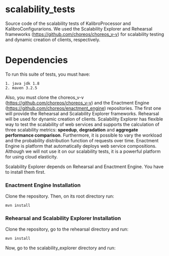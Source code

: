 # scalability_tests
Source code of the scalability tests of KalibroProcessor and KalibroConfigurarions. We used the Scalability Explorer and Rehearsal frameworks (https://github.com/choreos/choreos_v-v) for scalability testing and dynamic creation of clients, respectively.

# Dependencies
To run this suite of tests, you must have:

    1. java jdk 1.8
    2. maven 3.2.5
    
Also, you must clone the choreos_v-v (https://github.com/choreos/choreos_v-v) and the Enactment Engine (https://github.com/choreos/enactment_engine) repositories. 
The first one will provide the Rehearsal and Scalability Explorer frameworks. Rehearsal will be used for dynamic creation of clients. Scalability Explorer has flexible way to test the scalability of web services and supports the calculation of three scalability metrics: __speedup__, __degradation__ and __aggregate performance comparison__. Furthermore, it is possible to vary the workload and the probability distribution function of requests over time.
Enactment Engine is platform that automatically deploys web service compositions. Although we will not use it on our scalability tests, it is a powerful platform for using cloud elasticity.

Scalability Explorer depends on Rehearsal and Enactment Engine. You have to install them first.

### Enactment Engine Installation
Clone the repository. Then, on its root directory run:

    mvn install
    
### Rehearsal and Scalability Explorer Installation
Clone the repository, go to the rehearsal directory and run:

    mvn install
    
Now, go to the scalability_explorer directory and run:
